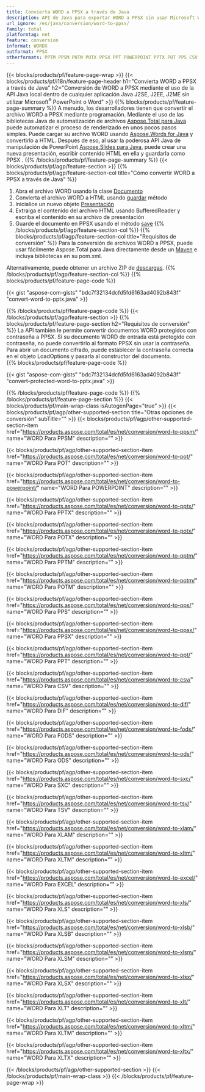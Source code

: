 ```yaml
---
title: Convierta WORD a PPSX a través de Java
description: API de Java para exportar WORD a PPSX sin usar Microsoft Word o PowerPoint
url_ignore: /es/java/conversion/word-to-ppsx/
family: total
platformtag: net
feature: conversion
informat: WORDX
outformat: PPSX
otherformats: PPTM PPSM POTM POTX PPSX PPT POWERPOINT PPTX POT PPS CSV DIF FODS ODS SXC TSV XLAM XLTM EXCEL XLS XLSB XLSM XLSX XLT XLTM XLTX
---
```

{{< blocks/products/pf/feature-page-wrap >}}
{{< blocks/products/pf/i18n/feature-page-header h1="Convierta WORD a PPSX a través de Java" h2="Conversión de WORD a PPSX mediante el uso de la API Java local dentro de cualquier aplicación Java J2SE, J2EE, J2ME sin utilizar Microsoft<sup>&reg;</sup> PowerPoint o Word" >}}
{{% blocks/products/pf/feature-page-summary %}}
A menudo, los desarrolladores tienen que convertir el archivo WORD a PPSX mediante programación. Mediante el uso de las bibliotecas Java de automatización de archivos [Aspose.Total para Java](https://products.aspose.com/total/java/) puede automatizar el proceso de renderizado en unos pocos pasos simples. Puede cargar su archivo WORD usando [Aspose.Words for Java](https://products.aspose.com/words/java/) y convertirlo a HTML. Después de eso, al usar la poderosa API Java de manipulación de PowerPoint [Aspose.Slides para Java](https://products.aspose.com/slides/java/), puede crear una nueva presentación, escribir contenido HTML en ella y guardarla como PPSX .
{{% /blocks/products/pf/feature-page-summary  %}}
{{< blocks/products/pf/agp/feature-section >}}
{{% blocks/products/pf/agp/feature-section-col title="Cómo convertir WORD a PPSX a través de Java" %}}
1. Abra el archivo WORD usando la clase [Documento](https://reference.aspose.com/words/java/com.aspose.words/Document)
2. Convierta el archivo WORD a HTML usando [guardar](https://reference.aspose.com/words/java/com.aspose.words/Document#save(java.lang.String,com.aspose.words.SaveOptions)) método
3. Inicialice un nuevo objeto [Presentación](https://reference.aspose.com/slides/java/com.aspose.slides/Presentation)
5. Extraiga el contenido del archivo HTML usando BufferedReader y escriba el contenido en su archivo de presentación
6. Guarde el documento en PPSX usando el método [save](https://reference.aspose.com/slides/java/com.aspose.slides/Presentation#save-java.io.OutputStream-int-)
{{% /blocks/products/pf/agp/feature-section-col %}}
{{% blocks/products/pf/agp/feature-section-col title="Requisitos de conversión" %}}
Para la conversión de archivos WORD a PPSX, puede usar fácilmente Aspose.Total para Java directamente desde un [Maven](https://repository.aspose.com/webapp/#/artifacts/browse/tree/General/repo/com/aspose/aspose-total) e incluya bibliotecas en su pom.xml.

Alternativamente, puede obtener un archivo ZIP de [descargas](https://releases.aspose.com/total/java).
{{% /blocks/products/pf/agp/feature-section-col %}}
{{% blocks/products/pf/feature-page-code %}}

{{< gist "aspose-com-gists" "bdc7f32134dcfd5fd6163ad4092b843f" "convert-word-to-pptx.java" >}}


{{% /blocks/products/pf/feature-page-code %}}
{{< /blocks/products/pf/agp/feature-section >}}
{{% blocks/products/pf/feature-page-section  h2="Requisitos de conversión" %}}
La API también le permite convertir documentos WORD protegidos con contraseña a PPSX. Si su documento WORD de entrada está protegido con contraseña, no puede convertirlo al formato PPSX sin usar la contraseña. Para abrir un documento cifrado, puede establecer la contraseña correcta en el objeto LoadOptions y pasarla al constructor del documento.  
{{% blocks/products/pf/feature-page-code %}}

{{< gist "aspose-com-gists" "bdc7f32134dcfd5fd6163ad4092b843f" "convert-protected-word-to-pptx.java" >}}

{{% /blocks/products/pf/feature-page-code  %}}
{{% /blocks/products/pf/feature-page-section %}}
{{< blocks/products/pf/main-wrap-class isAutogenPage="true" >}}
{{< blocks/products/pf/agp/other-supported-section title="Otras opciones de conversión" subTitle="" >}}
{{< blocks/products/pf/agp/other-supported-section-item href="https://products.aspose.com/total/es/net/conversion/word-to-ppsm/" name="WORD Para PPSM" description="" >}}

{{< blocks/products/pf/agp/other-supported-section-item href="https://products.aspose.com/total/es/net/conversion/word-to-pot/" name="WORD Para POT" description="" >}}

{{< blocks/products/pf/agp/other-supported-section-item href="https://products.aspose.com/total/es/net/conversion/word-to-powerpoint/" name="WORD Para POWERPOINT" description="" >}}

{{< blocks/products/pf/agp/other-supported-section-item href="https://products.aspose.com/total/es/net/conversion/word-to-pptx/" name="WORD Para PPTX" description="" >}}

{{< blocks/products/pf/agp/other-supported-section-item href="https://products.aspose.com/total/es/net/conversion/word-to-potx/" name="WORD Para POTX" description="" >}}

{{< blocks/products/pf/agp/other-supported-section-item href="https://products.aspose.com/total/es/net/conversion/word-to-pptm/" name="WORD Para PPTM" description="" >}}

{{< blocks/products/pf/agp/other-supported-section-item href="https://products.aspose.com/total/es/net/conversion/word-to-potm/" name="WORD Para POTM" description="" >}}

{{< blocks/products/pf/agp/other-supported-section-item href="https://products.aspose.com/total/es/net/conversion/word-to-pps/" name="WORD Para PPS" description="" >}}

{{< blocks/products/pf/agp/other-supported-section-item href="https://products.aspose.com/total/es/net/conversion/word-to-ppsx/" name="WORD Para PPSX" description="" >}}

{{< blocks/products/pf/agp/other-supported-section-item href="https://products.aspose.com/total/es/net/conversion/word-to-ppt/" name="WORD Para PPT" description="" >}}

{{< blocks/products/pf/agp/other-supported-section-item href="https://products.aspose.com/total/es/net/conversion/word-to-csv/" name="WORD Para CSV" description="" >}}

{{< blocks/products/pf/agp/other-supported-section-item href="https://products.aspose.com/total/es/net/conversion/word-to-dif/" name="WORD Para DIF" description="" >}}

{{< blocks/products/pf/agp/other-supported-section-item href="https://products.aspose.com/total/es/net/conversion/word-to-fods/" name="WORD Para FODS" description="" >}}

{{< blocks/products/pf/agp/other-supported-section-item href="https://products.aspose.com/total/es/net/conversion/word-to-ods/" name="WORD Para ODS" description="" >}}

{{< blocks/products/pf/agp/other-supported-section-item href="https://products.aspose.com/total/es/net/conversion/word-to-sxc/" name="WORD Para SXC" description="" >}}

{{< blocks/products/pf/agp/other-supported-section-item href="https://products.aspose.com/total/es/net/conversion/word-to-tsv/" name="WORD Para TSV" description="" >}}

{{< blocks/products/pf/agp/other-supported-section-item href="https://products.aspose.com/total/es/net/conversion/word-to-xlam/" name="WORD Para XLAM" description="" >}}

{{< blocks/products/pf/agp/other-supported-section-item href="https://products.aspose.com/total/es/net/conversion/word-to-xltm/" name="WORD Para XLTM" description="" >}}

{{< blocks/products/pf/agp/other-supported-section-item href="https://products.aspose.com/total/es/net/conversion/word-to-excel/" name="WORD Para EXCEL" description="" >}}

{{< blocks/products/pf/agp/other-supported-section-item href="https://products.aspose.com/total/es/net/conversion/word-to-xls/" name="WORD Para XLS" description="" >}}

{{< blocks/products/pf/agp/other-supported-section-item href="https://products.aspose.com/total/es/net/conversion/word-to-xlsb/" name="WORD Para XLSB" description="" >}}

{{< blocks/products/pf/agp/other-supported-section-item href="https://products.aspose.com/total/es/net/conversion/word-to-xlsm/" name="WORD Para XLSM" description="" >}}

{{< blocks/products/pf/agp/other-supported-section-item href="https://products.aspose.com/total/es/net/conversion/word-to-xlsx/" name="WORD Para XLSX" description="" >}}

{{< blocks/products/pf/agp/other-supported-section-item href="https://products.aspose.com/total/es/net/conversion/word-to-xlt/" name="WORD Para XLT" description="" >}}

{{< blocks/products/pf/agp/other-supported-section-item href="https://products.aspose.com/total/es/net/conversion/word-to-xltm/" name="WORD Para XLTM" description="" >}}

{{< blocks/products/pf/agp/other-supported-section-item href="https://products.aspose.com/total/es/net/conversion/word-to-xltx/" name="WORD Para XLTX" description="" >}}


{{< /blocks/products/pf/agp/other-supported-section >}}
{{< /blocks/products/pf/main-wrap-class >}}
{{< /blocks/products/pf/feature-page-wrap >}}